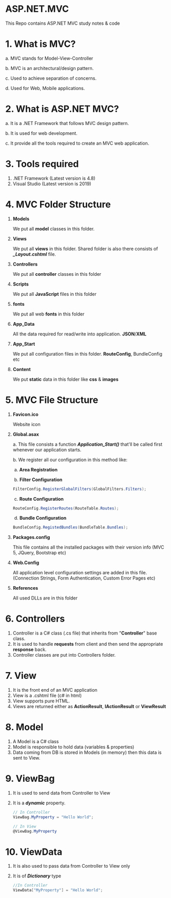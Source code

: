 # ASP.NET.MVC
 This Repo contains ASP.NET MVC study notes & code



# 1. What is MVC?

a. MVC stands for Model-View-Controller

b. MVC is an architectural/design pattern.

c. Used to achieve separation of concerns.

d. Used for Web, Mobile applications.



# 2. What is ASP.NET MVC?

a. It is a .NET Framework that follows MVC design pattern.

b. It is used for web development.

c. It provide all the tools required to create an MVC web application.



# 3. Tools required 	

1. .NET Framework (Latest version is 4.8)
2. Visual Studio (Latest version is 2019)



# 4. MVC Folder Structure

1. **Models**

   We put all **model** classes in this folder.

2. **Views**

   We put all **views** in this folder. Shared folder is also there consists of ***_Layout.cshtml*** file.

3. **Controllers**

   We put all **controller** classes in this folder

4. **Scripts**

   We put all **JavaScript** files in this folder

5. **fonts**

   We put all web **fonts** in this folder

6. **App_Data**

   All the data required for read/write into application. **JSON**/**XML**

7. **App_Start**

   We put all configuration files in this folder. **RouteConfig**, BundleConfig etc

8. **Content**

   We put **static** data in this folder like **css** & **images**



# 5. MVC File Structure

1. **Favicon.ico**

   Website icon

   

2. **Global.asax**

   a. This file consists a function ***Application_Start()*** that'll be called first whenever our application starts.

   b. We register all our configuration in this method like:

   ​	a. **Area Registration**

   ​	b. **Filter Configuration** 

   ```c#
   FilterConfig.RegisterGlobalFilters(GlobalFilters.Filters);	
   ```

   ​	c. **Route Configuration**

   ```c#
   RouteConfig.RegisterRoutes(RouteTable.Routes);
   ```

   ​	d. **Bundle Configuration**

   ```c#
   BundleConfig.RegistedBundles(BundleTable.Bundles);
   ```

   

3. **Packages.config**

   This file contains all the installed packages with their version info (MVC 5, JQuery, Bootstrap etc)

   

4. **Web.Config**

   All application level configuration settings are added in this file. (Connection Strings, Form Authentication, Custom Error Pages etc)



5. **References**

   All used DLLs are in this folder



# 6. Controllers



1. Controller is a C# class (.cs file) that inherits from "**Controller**" base class.
2. It is used to handle **requests** from client and then send the appropriate **response** back.
3. Controller classes are put into Controllers folder.



# 7. View

1. It is the front end of an MVC application
2. View is a .cshtml file (c# in html)
3. View supports pure HTML.
4. Views are returned either as **ActionResult**, **IActionResult** or **ViewResult**



# 8. Model

1. A Model is a C# class
2. Model is responsible to hold data (variables & properties)
3. Data coming from DB is stored in Models (in memory) then this data is sent to View.



# 9. ViewBag

1. It is used to send data from Controller to View

2. It is a ***dynamic*** property.

   ```c#
   // In Controller
   ViewBag.MyProperty = "Hello World";
   
   // In View
   @ViewBag.MyProperty
   ```



# 10. ViewData

1. It is also used to pass data from Controller to View only

2. It is of ***Dictionary*** type

   ```c#
   //In Controller
   ViewData["MyProperty"] = "Hello World";
   ```

   